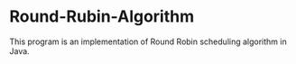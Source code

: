 # Round-Rubin-Algorithm
 
This program is an implementation of Round Robin scheduling algorithm in Java.
